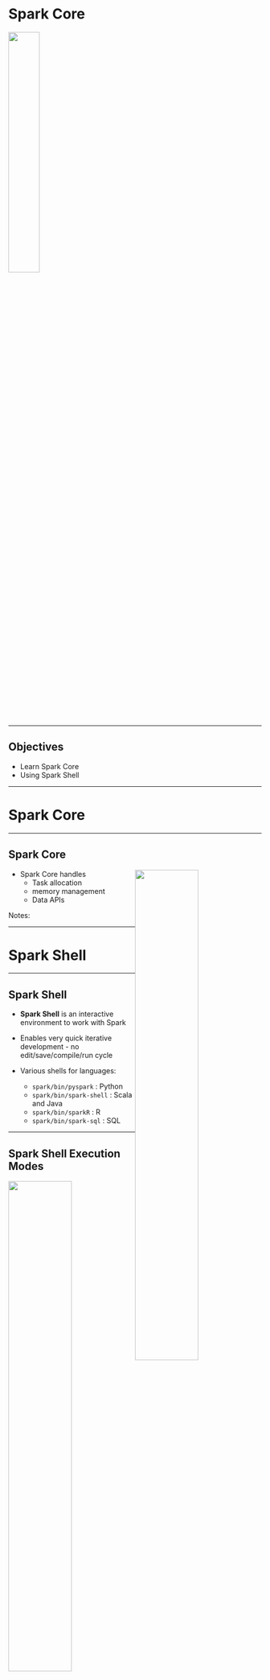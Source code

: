 # Spark Core

<img src="../../assets/images/logos/spark-logo-1.png" style="width:35%;"/> <!-- {"left" : 6.69, "top" : 7.44, "height" : 2.2, "width" : 4.13} -->


---

## Objectives

* Learn Spark Core
* Using Spark Shell

---

# Spark Core

---

## Spark Core

<img src="../../assets/images/spark/spark-components-core.png" style="width:50%;float:right;" /> <!-- {"left" : 8.36, "top" : 2.2, "height" : 3.32, "width" : 8.82} -->


* Spark Core handles 
    - Task allocation
    - memory management
    - Data APIs

Notes:

---

# Spark Shell

---

## Spark Shell

* __Spark Shell__ is an interactive environment to work with Spark

* Enables very quick iterative development - no edit/save/compile/run cycle

* Various shells for languages:
    - `spark/bin/pyspark` : Python
    - `spark/bin/spark-shell` : Scala and Java
    - `spark/bin/sparkR` : R
    - `spark/bin/spark-sql` : SQL

---

## Spark Shell Execution Modes

<img src="../../assets/images/spark/spark-shell-1.png" style="width:50%;float:right;" /> <!-- {"left" : 7.8, "top" : 2.16, "height" : 6.94, "width" : 9.81} -->

* Spark Shell can be run in either local or cluster mode

* __Local__ mode:
    - Every thing runs on a single machine
    - Great for developing and debugging

* __Cluster__ mode:
    - Jobs run on a cluster
    - Production

---

## Running Spark Shell (Scala)

* Start on single thread mode (default)

```bash
$   spark-shell
```
<!-- {"left" : 0.8, "top" : 2.62, "height" : 0.57, "width" : 3.28} -->

* Start with 4 worker threads

```bash
$   spark-shell  --master local[4]
```
<!-- {"left" : 0.8, "top" : 3.84, "height" : 0.57, "width" : 6.44} -->

* Start worker threads for each CPU core

```bash
$   spark-shell  --master local[*]
```
<!-- {"left" : 0.8, "top" : 5.02, "height" : 0.57, "width" : 6.44} -->

* Connect to a Spark cluster

```bash
$   spark-shell --master spark://master_host:7077
```
<!-- {"left" : 0.8, "top" : 6.28, "height" : 0.57, "width" : 8.94} -->

* Connect to a YARN cluster

```bash
$   spark-shell --master yarn
```
<!-- {"left" : 0.8, "top" : 7.54, "height" : 0.57, "width" : 5.61} -->

* See all options

```bash
$   spark-shell --help
```
<!-- {"left" : 0.8, "top" : 8.81, "height" : 0.57, "width" : 4.44} -->

---

## Running PySpark Shell (Python)

* Start on single thread mode (default)

```bash
$   pyspark
```
<!-- {"left" : 0.8, "top" : 2.58, "height" : 0.57, "width" : 2.61} -->

* Start with 4 worker threads

```bash
$   pyspark  --master local[4]
```
<!-- {"left" : 0.8, "top" : 3.82, "height" : 0.57, "width" : 5.78} -->

* Start worker threads for each CPU core

```bash
$   pyspark  --master local[*]
```
<!-- {"left" : 0.8, "top" : 5.06, "height" : 0.57, "width" : 5.78} -->


* Connect to a Spark cluster

```bash
$   pyspark  --master spark://master_host:7077
```
<!-- {"left" : 0.8, "top" : 6.3, "height" : 0.57, "width" : 8.44} -->

* Connect to a YARN cluster

```bash
$   pyspark --master yarn
```
<!-- {"left" : 0.8, "top" : 7.54, "height" : 0.57, "width" : 4.94} -->


* See all options

```bash
$   pyspark --help
```
<!-- {"left" : 0.8, "top" : 8.64, "height" : 0.57, "width" : 3.78} -->

---

## Running Spark Shell

* Spark Shell

```console
$  ./bin/spark-shell 

Spark context Web UI available at http://melbourne.lan:4040
Spark context available as 'sc' (master = local[*], app id = local-1611478668976).
Spark session available as 'spark'.
Welcome to
      ____              __
     / __/__  ___ _____/ /__
    _\ \/ _ \/ _ `/ __/  '_/
   /___/ .__/\_,_/_/ /_/\_\   version 3.0.1
      /_/
         
Using Scala version 2.12.10 (OpenJDK 64-Bit Server VM, Java 11.0.9.1)

scala> 

```
<!-- {"left" : 0.8, "top" : 2.61, "height" : 4.26, "width" : 13.22} -->

<br/>

* Pyspark

```console
Python 3.8.5 (default, Sep  4 2020, 07:30:14) 
[GCC 7.3.0] :: Anaconda, Inc. on linux

Welcome to
      ____              __
     / __/__  ___ _____/ /__
    _\ \/ _ \/ _ `/ __/  '_/
   /__ / .__/\_,_/_/ /_/\_\   version 3.0.1
      /_/

Using Python version 3.8.5 (default, Sep  4 2020 07:30:14)
>>> 

```
<!-- {"left" : 0.8, "top" : 7.58, "height" : 3.1, "width" : 8.56} -->

---

## Spark Shell UI

* When Spark Shell is running, it publishes a dashboard starting on port number 4040

* This UI provides tons of details about:
    - Jobs running in the shell
    - CPU / memory usage
    - Caching details

<img src="../../assets/images/spark/spark-shell-ui-1.png" style="width:80%;" /><!-- {"left" : 4.25, "top" : 5.9, "height" : 5.37, "width" : 9.01} -->


---

## Spark API

* Within Spark shell there are two Spark API points
    - **`SparkContext`** : classic API
    - **`SparkSession`** : newer, recommended API

```console
$ pyspark

Using Python version 3.8.2 (default, Mar 26 2020 15:53:00)

>>> sc
< SparkContext master=local[*] appName=PySparkShell >

>>> spark
< pyspark.sql.session.SparkSession object at 0x7fb751d8a850 >
```
<!-- {"left" : 0.8, "top" : 3.79, "height" : 2.9, "width" : 10.94} -->

```console

$ spark-shell

Using Scala version 2.12.10 (OpenJDK 64-Bit Server VM, Java 11.0.9)

scala> sc
res0: org.apache.spark.SparkContext = org.apache.spark.SparkContext@3aac3f34

scala> spark
res1: org.apache.spark.sql.SparkSession = org.apache.spark.sql.SparkSession@337f76ff

```
<!-- {"left" : 0.8, "top" : 7.01, "height" : 2.9, "width" : 14.78} -->

---

## Loading Data in Spark  (Scala)

```scala
scala> val myfile= spark.read.text("README.md") 
myfile: org.apache.spark.sql.DataFrame = [value: string]

scala> myfile.count
res0: Long = 108

scala> myfile.show
+--------------------+
|               value|
+--------------------+
|      # Apache Spark|
|Spark is a unifie...|
|guide, on the [pr...|
...
+--------------------+
only showing top 20 rows


scala> val spark_lines = myfile.filter ($"value".contains("Spark"))
spark_lines: org.apache.spark.sql.Dataset[org.apache.spark.sql.Row] = [value: string]

scala> spark_lines.count
res2: Long = 19

scala> spark_lines.show
+--------------------+
|               value|
+--------------------+
|      # Apache Spark|
|Spark is a unifie...|
|Please review the...|
...
+--------------------+

```
<!-- {"left" : 0.8, "top" : 2.3, "height" : 9.12, "width" : 13.77} -->

---

## Loading Data in PySpark (Python)

```python
>>> myfile= spark.read.text("README.md") 

>>> myfile.show()
+--------------------+
|               value|
+--------------------+
|      # Apache Spark|
|                    |
|Spark is a unifie...|
|high-level APIs i...|
...
|guide, on the [pr...|
+--------------------+

>>> myfile.count()
108

>>> spark_lines = myfile.filter(myfile.value.contains("Spark"))

>>> spark_lines.count()
19

>>> spark_lines.show()
+--------------------+
|               value|
+--------------------+
|      # Apache Spark|
|Spark is a unifie...|
...
+--------------------+

```
<!-- {"left" : 0.8, "top" : 2.3, "height" : 9.38, "width" : 11.72} -->

---

## Spark Shell UI

* Here is how the Spark Shell UI, note the jobs running

<img src="../../assets/images/spark/spark-shell-ui-2.png" style="width:60%;" /><!-- {"left" : 3.56, "top" : 2.95, "height" : 7.81, "width" : 10.38} -->


---

## Spark Read Functions

* Spark supports wide variety of data formats


| Function           | Description      |
|--------------------|------------------|
| spark.read.text    | Plain text files |
| spark.read.csv     | CSV files        |
| spark.read.json    | JSON files       |
| spark.read.parquet | Parquet files    |

<!-- {"left" : 1.86, "top" : 3.57, "height" : 2.5, "width" : 13.77} -->

---

## Lab: Spark Shell

<img src="../../assets/images/icons/individual-labs.png" style="width:25%;float:right;"/> <!-- {"left" : 12.38, "top" : 1.5, "height" : 6.09, "width" : 4.57} -->


* **Overview:**
   - Get used to Spark Shell

* **Approximate run time:**
   - 20-30 mins

* **Instructions:**
   - **SHELL-1:** Use Spark Shell

Notes:

---

# Core Data Model

---

## Spark Data Model Evolution

* Spark data models have evolved over the years

<img src="../../assets/images/spark/spark-data-model-1.png" style="width:70%;" /> <!-- {"left" : 3.1, "top" : 3.41, "height" : 6.9, "width" : 11.3} -->
---

## Spark Data Models Comparison

|                     | RDD                                             | Dataframe                                                   | Dataset                               |
|---------------------|-------------------------------------------------|-------------------------------------------------------------|---------------------------------------|
| Since               | Since v1                                        | Since Spark 1.3                                             | Since Spark v2                        |
| Data Representation | Distributed data                                | Represents a table in a database or a Dataframe in Pandas/R | Distributed data                      |
| Typing              | Typed                                           | Generic                                                     | Strong typing                         |
| Suited for          | Unstructured data                               | Structured Data                                             | Semi-structured and structured data.  |
| Optimizations       | Minimal.  User is responsible for optimizations | Offers exceptional optimization                             | Offers exceptional optimization       |
| Languages           | Java, Scala, Python                             | Java, Scala, Python                                         | Java, Scala, Python (partial support) |

<!-- {"left" : 0, "top" : 1.6, "height" : 6.03, "width" : 17.5} -->

<br/>
<br/>

* References: 
    - [A Tale of Three Apache Spark APIs: RDDs vs DataFrames and Datasets](https://databricks.com/blog/2016/07/14/a-tale-of-three-apache-spark-apis-rdds-dataframes-and-datasets.html)
    - [Converting Spark RDD to DataFrame and Dataset](https://indatalabs.com/blog/convert-spark-rdd-to-dataframe-dataset)

---

## RDD (Resilient Distributed Datasets)

* RDDs are the original (classic) API

* Low level API

* Even though it is still supported, they not the preferred API post Spark 2+

* Dataframes/Datasets APIs are the recommended ones

```python
lines = sc.textFile("data.txt")
lines.collect()
```
<!-- {"left" : 0.8, "top" : 4.78, "height" : 1.22, "width" : 8.45} -->

---

## Dataframes

<img src="../../assets/images/spark/spark-dataframe-architecture.png" style="width:40%;float:right;" /><!-- {"left" : 9.32, "top" : 1.89, "height" : 4.74, "width" : 7.79} -->

* Dataframes are created for providing easy to use APIs for structured data

* Dataframes work very similar to Pandas and R Dataframes
    - But Spark dataframes are distributed (can be very large!)
    - Spark DF does not need to fit in one machine's memory like Pandas DF

* Dataframes are **'untyped'** or **'generic'**

* Dataframes are highly efficient

* **Catalyst Optimizer** does very good job of optimizing of user code/queries

```python
data = spark.read.csv("orders.csv")
data.show()
```
<!-- {"left" : 0.8, "top" : 10.9, "height" : 0.86, "width" : 6.6} -->


---

## Dataset

<img src="../../assets/images/spark/dataset-1.png" style="width:38%;float:right;" /><!-- {"left" : 9.65, "top" : 1.89, "height" : 4.36, "width" : 7.62} -->


* Datasets were introduced in Spark 2

* They provide a unified APIs

* Datasets can support strongly typed  data (Customer type, Order type ..etc)
    - Strong typing is only available on Java and Scala
    - Only partial support in Python, as Python is not a strongly typed language

* Datasets are highly efficient

* Here we see how Datasets are very memory efficient compared to RDDs


---

## Spark Datamodel Features

<img src="../../assets/images/spark/dataframe-2-distributed.png" style="width:40%;float:right;" /><!-- {"left" : 10.31, "top" : 1.4, "height" : 4.99, "width" : 7.06} -->

* Spark data is **distributed** - they can be spread across the cluster
    - They don't have to fit on a single machine memory

<img src="../../assets/images/deep-learning/cluster-distributed-processing-1.png" style="width:40%;float:right;clear:both;" /><!-- {"left" : 0.58, "top" : 1.83, "height" : 5.41, "width" : 9.08} -->

* Once data is read, it is **immutable**, it can not be changed
    - This may seem like a limitation, but it really helps with parallel operations by avoiding race conditions

* Data can be processed in parallel operations

* There are two kinds of operations:
    - __Transformation:__  Changing one dataset into another
    - __Action:__  gathering results

---

## Spark Data Lifecycle

<img src="../../assets/images/spark/data-lifecycle-1.png" style="width:27%;float:right;clear:both;" /> <!-- {"left" : 10.3, "top" : 1.94, "height" : 9.82, "width" : 6.94} -->

* We are loading a file: `data1`

* Then a filter is applied to `data1`

* Since Spark data can not be modified in place, this filter operation creates another dataset `data2`

* Another filter is applied to `data2` resulting in another dataset `data3`

* The copying is done very effectively - Spark only creates copies of modified data;  Non-modified data is referenced by pointers

---

## Lazy Transformations

<img src="../../assets/images/spark/data-lifecycle-2.png" style="width:40%;float:right;clear:both;" /> <!-- {"left" : 9.84, "top" : 1.49, "height" : 10.72, "width" : 7.58} -->

* Spark **lazily** evaluates transformations

* Here all operations `read` and `filter` are lazy operations - they are not executed right away

* Spark  will defer these transformations

* When an **`action`** is encountered, Spark will execute **all pending transformations**

* This is done so Spark can effectively execute a batch of transformations
    - Spark may do optimizations by combining operations 

---

## Distributed Data and Partitions

<img src="../../assets/images/spark/distributed_file_blocks.png" style="width:40%;float:right;clear:both;" /><!-- {"left" : 7.86, "top" : 2.04, "height" : 8.48, "width" : 9.22} -->

* Distributed file systems will be store data on multiple nodes

* Here we see a 1G file being split into many chunks/partitions/blocks
    - Here partition size is 64M (configurable)
    - **Question for class** : What is default block size in HDFS?

* And the partitions are distributed across many nodes

---

## Distributed Processing

* When Spark is processing data, it will examine the file partitions

* And will spin up one task per partition

* So partitions can be processed in parallel!

<img src="../../assets/images/spark/distributed_processing.png" style="width:50%;" /><!-- {"left" : 3.98, "top" : 4.25, "height" : 7.23, "width" : 9.54} -->

---

## Spark and HDFS

* When Spark is processing data in HDFS, it will use 'location hints' provided by HDFS

* And then Spark will place tasks on nodes, where data is available

* Spark strives to process local data as much as possible
    - This is called **data local processing**

* Processing local data can yield very high IO throughput
    - This is a key factor in Hadoop + Spark working well together

<img src="../../assets/images/spark/spark_and_hdfs.png" style="width:50%;" /><!-- {"left" : 3.12, "top" : 6.53, "height" : 4.65, "width" : 11.25} -->
---

## Transformation and Partitions

* Since data is split into partitions, Spark operations happen at partition level

* Here the filter operations are applied per partition level
    - And they are execute in parallel

<img src="../../assets/images/spark/data-partitions-1.png" style="width:80%;" /><!-- {"left" : 1.18, "top" : 4.7, "height" : 6.5, "width" : 15.15} -->


---

## An Example

* Let's run through an example

* We have a log file that is split into 3 partitions

<img src="../../assets/images/spark/partition-1.png" style="width:80%;" /><!-- {"left" : 1.32, "top" : 4.05, "height" : 4.03, "width" : 14.86} -->

---

## An Example

<img src="../../assets/images/spark/partition-2.png" style="width:80%;" /><!-- {"left" : 2.48, "top" : 2.73, "height" : 8.24, "width" : 12.53} -->


---

## An Example

<img src="../../assets/images/spark/partition-3.png" style="width:80%;" /><!-- {"left" : 2.47, "top" : 2.71, "height" : 8.29, "width" : 12.57} -->

---

## An Example

<img src="../../assets/images/spark/partition-4.png" style="width:80%;" /><!-- {"left" : 1.89, "top" : 2.59, "height" : 8.52, "width" : 13.73} -->


---

## Rebalancing Partitions

* During a multi-step workflow, partitions might get uneven

* We can use the following methods to rebalance partitions:
    - **`repartition:`** can increase/decrease partition count
    - **`coalesce:`** only decreases partitions, and more efficient

* Rebalancing partitions, will involve streaming data between nodes. This is called **shuffling**
    - Shuffling data can be expensive, at large scale

---

## Fault Tolerance

<img src="../../assets/images/spark/fault-tolerance-1.png" style="width:60%;float:right;" /><!-- {"left" : 11.48, "top" : 1.94, "height" : 2.36, "width" : 5.84} -->


* Failures do happen (when, not if) in distributed computing
    - Machines can crash, processes can crash (running out of memory ..etc)
    - **Question for the class:** What other failure scenarios can you think of?
* Spark can **automatically recover** from run time errors!
    - No intervention required from devs or admins
* Spark tracks transformation **lineage**
* So if a partition is missing,  it can be re-calculated from its parents
* Here if partition 4' is missing (due to a crash) it can be recomputed from 4
    - Spark can re-read partition 4 from storage (HDFS or Cloud storage) and recompute 4'

---

## Fault Tolerance

* Narrow dependency examples: filter, distinct

* Wide dependency examples: join, merge, sort

* __Narrow dependency__ lineages are quicker to recover than __wide dependencies__

* **Question for the class:**
    - Why are narrow dependencies easier to recover in failure?

<img src="../../assets/images/spark/narrow-dependency-1.png" style="width:33%;float:left;" /><!-- {"left" : 0.58, "top" : 1.83, "height" : 5.41, "width" : 9.08} -->
<img src="../../assets/images/spark/wide-dependency-1.png" style="width:22%;float:right;" /><!-- {"left" : 0.58, "top" : 1.83, "height" : 5.41, "width" : 9.08} -->

Notes:

Narrow dependencies are easier to recover, because the amount of data to re-read is smaller

---

## Fault Tolerance

* Spark can recover from run-time failures
    - Nodes crashing
    - Tasks crashing

* How ever it can not recover from 'user code' errors :-)

* __Question for class__: how can the following code fail?

```python
average = total / count
```
<!-- {"left" : 0.8, "top" : 5.21, "height" : 0.57, "width" : 4.61} -->

```scala
val name_lower = name.toLower()
```
<!-- {"left" : 0.8, "top" : 6.14, "height" : 0.57, "width" : 5.94} -->

---

## Anatomy of a Spark Job


```scala
val logs = sc.textFile("server.log")
val errors = logs.filter(_.contains("Error"))
val mysqlError = errors.filter(_.contains("mysql"))
val sparkError = errors.filter(_.contains("spark"))
```
<!-- {"left" : 0.8, "top" : 3.03, "height" : 1.81, "width" : 11.61} -->

<img src="../../assets/images/spark/DAG-1.png" style="width:50%;float:right;" /><!-- {"left" : 9.04, "top" : 2.6, "height" : 6.93, "width" : 9.8} -->

<br/>

* Spark executes the workflow as a DAG (Direct Acyclic Graph)
    - Directed (data flows in a certain direction
    - Acyclic (no cycles/loops)

* You can see DAGs from Spark UI

---

## Anatomy of a Spark Job

* Application can have many **actions** (`count` , `save` ..etc)

* Each action is a **job**

* A Job may be executed in one or many **stages** (depending on the complexity)

* A Stage may have one or more **tasks**

<img src="../../assets/images/spark/spark-job-anatomy.png" style="width:45%;" /><!-- {"left" : 0.58, "top" : 1.83, "height" : 5.41, "width" : 9.08} -->

---

## Anatomy of a Spark Job - Stage

* Stage is collection of tasks that can be executed in **ONE Executor without talking to another Executor**

* If network communication is required then another stage begins
    - E.g. shuffle operation

* Operations that cause a shuffle operation: Sort,  groupByKey,  Join

* Stages for a Job are usually executed in sequence
    - One Stage's output is fed as input another Stage

---

## Shuffles

* In the diagram below, key-value pairs are scattered across the nodes

* If we want to group the data by keys (A, B),  we need to exchange/stream data across nodes over the network
    - This is called **shuffle**

* Shuffles tend to be slower operations than reading local data

* Some operations needing shuffle : join, sort, group by

<img src="../../assets/images/spark/shuffle-1.png" style="width:65%;" /><!-- {"left" : 2.68, "top" : 6.32, "height" : 4.85, "width" : 12.15} -->


---

## Spark Sample Program (Python)

```python
# read data
f = spark.read.text("twinkle.txt")
print(f.count())
# 5

f.show(truncate=False)
# +---------------------------+
# |value                      |
# +---------------------------+
# |twinkle twinkle little star|
# |how I wonder what you are  |
# |up above the world so high |
# |like a diamond in the sky  |
# |twinkle twinkle little star|
# +---------------------------+

## Run a filter
filtered = f.filter(f.value.contains("twinkle"))
filtered = f.filter(f["value"].contains("twinkle"))

print(filtered.count())
# 2

filtered.show(truncate=False)

# +---------------------------+
# |value                      |
# +---------------------------+
# |twinkle twinkle little star|
# |twinkle twinkle little star|
# +---------------------------+

```
<!-- {"left" : 0.8, "top" : 2.19, "height" : 9.32, "width" : 9.28} -->


---

## Spark Sample Program (Scala)

```scala
// read data
val f = spark.read.text("twinkle.txt")
f.count()
// 5

f.show(truncate=false)

// +---------------------------+
// |value                      |
// +---------------------------+
// |twinkle twinkle little star|
// |how I wonder what you are  |
// |up above the world so high |
// |like a diamond in the sky  |
// |twinkle twinkle little star|
// +---------------------------+

//// Run a filter
val filtered = f.filter ($"value".contains("twinkle"))

filtered.count()
// 2

filtered.show(truncate=false)

// +---------------------------+
// |value                      |
// +---------------------------+
// |twinkle twinkle little star|
// |twinkle twinkle little star|
// +---------------------------+

```
<!-- {"left" : 0.8, "top" : 2.19, "height" : 9.32, "width" : 9.78} -->

---

## Lab: Spark Data Loading / Spark UI

<img src="../../assets/images/icons/individual-labs.png" style="width:25%;float:right;"/><!-- {"left" : 12.64, "top" : 1.89, "height" : 5.64, "width" : 4.23} -->


* **Overview:**
   - Loading  datasets in Spark and getting familiar with Spark UI

* **Approximate run time:**
   - 15-20 mins

* **Instructions:**
   - Lab 3.2

Notes:

---

# Caching

---

## Caching

* In real world scenarios, we load the data from disks

* If we try to load the same data again, caching from OS will speed things up a bit
    - Imagine loading the same word document  again; It will be faster second time around

* How ever a generic caching from OS, may not understand usage patterns of our data

* Spark can cache data natively - for more efficient operations

---

## Spark Caching

* Spark can cache data in
    - Memory
    - Disk
    - Across nodes
    - or various combinations

<img src="../../assets/images/spark/data-flow-1.png" style="width:50%;float:right;" /><!-- {"left" : 9.89, "top" : 2.21, "height" : 6.12, "width" : 8.65} -->

* Why cache data on disk?
    - Some times we don't want to repeat expensive operations like join, multiple times
    - Do it once and cache the results (e.g. `data3`)

* Why cache on more than one node?
    - Prevent data loss, in case a node goes down

---

## Spark Caching in Memory

<img src="../../assets/images/spark/caching-1.png" style="width:40%;float:right;" /><!-- {"left" : 11.66, "top" : 1.54, "height" : 4.12, "width" : 5.84} -->

* Earlier Spark versions (pre v2), Spark cached data in Java Heap memory

* While this was fast (because code and data are within the same memory space), it wasn't scalable

* When caching in JVMs we have to contend with **garbage collector**
    - JVM garbage collectors are not good at dealing with large memory amounts (100 of Gigs)
    - These days memory is cheap, Spark servers can have lot of memory (256 G,  512 G and more)
    - New generation garbage collectors like G1 are more effective, but still don't scale to 100s of Gigs of memory pools

* JVM memory issue has been a limiting factor for Big Data applications written in Java (Hadoop, Cassandra, Spark)

---

## Off Heap Caching

* To overcome large memory issues in JVM, a new technique is developed to allocate memory outside JVM
    - This is **off heap caching**

* This method by passes JVM and allocates memory directly on Linux
    - This eliminates garbage collector contention issues

* Starting with Spark v2, the Tungsten engine, uses this memory allocation scheme by default

<img src="../../assets/images/spark/caching-2.png" style="width:50%;" /><!-- {"left" : 4.55, "top" : 6.55, "height" : 4.52, "width" : 8.41} -->


---

## Caching in Memory

* Data can be cached in memory raw (un-compressed) or compressed

* Text data (CSV, JSON) compresses pretty well
    - 5 - 10x compression possible
    - So 10G data, can be cached in 1G memory space (10x compression)

* Binary data (parquet data, photos ..etc) don't compress well - they are already in compressed format
    - So caching these data types will take just as much space in memory
    - Don't recommend compressing them again for caching (CPU cycles wasted, but don't result in any meaningful compression)

```scala

// cache raw data in memory, without compression
data.cache()
data.persist(StorageLevel.MEMORY_ONLY)

// cache compressed data
data.persist(StorageLevel.MEMORY_ONLY_SER)

```
<!-- {"left" : 0.8, "top" : 7.32, "height" : 2.42, "width" : 10.48} -->



---

## Caching in Disk

* If data is large, we may not have enough memory to cache it

* So disk cache may be an option, to cache results of expensive operations (join, sort)

* We can also cache **both in memory and disk**
    - If not enough memory is available, Spark will evict previously cached data to make room for new data
    - This will result in **data thrashing or swapping**, resulting in very bad performance
    - So save both in memory and disk.  Even data is evicted from memory cache, it can be found in disk cache

```scala
// disk only
data.persisit(StorageLevel.DISK_ONLY)

// memory and disk - no compression
data.persisit(StorageLevel.MEMORY_AND_DISK)

// memory and disk - compressed
data.persisit(StorageLevel.MEMORY_AND_DISK_SER)
```
<!-- {"left" : 0.8, "top" : 7.13, "height" : 3.21, "width" : 10.62} -->

---

## Caching on Two Nodes

* Data can be cached in two nodes

* Protects against data loss if a node goes down

```scala

// cache in memory
data.persist (StorageLevel.MEMORY_ONLY_2)

// disk only
data.persist (StorageLevel.DISK_ONLY_2)

// memory and disk
data.persist (StorageLevel.MEMORY_AND_DISK_2)

```
<!-- {"left" : 0.8, "top" : 3.6, "height" : 2.92, "width" : 9.26} -->

---

## Spark Caching Performance RDD vs Dataset

<img src="../../assets/images/spark/caching-3.png" style="width:30%;float:right;" /><!-- {"left" : 11.64, "top" : 1.89, "height" : 7.16, "width" : 5.6} -->


* Here we see caching stats from Spark v1 and Spark v2 (using Tungsten engine)

* Original datafile is 100M of CSV data
    - RDD takes 334 M memory (3.3 x overhead)
    - Dataset only taks 6.1 M (highly compressed, text data compresses well)

* Tungsten provides highly effective caching:
    - Compresses data smartly (e.g text data is compressed, not binary data)
    - Uses **off heap caching** to allocate memory outside JVM

---

## In Memory File Systems

* **Memory is the new disk**

* Memory prices have been falling
    - Year 2000 = $1000/GB
    - Year 2016 = $3/GB

* Typical Hadoop/Spark node has 100–300 G memory
    - 10 node cluster @ 256 GB each = 2 TB of distributed memory!

* In-memory processing is very attractive for iterative workloads like machine learning
    - Baidu uses 100 node spark cluster with 2 PB of memory

<img src="../../assets/images/spark/caching-5.png" style="width:50%;" /> <!-- {"left" : 2.52, "top" : 7.65, "height" : 3.26, "width" : 12.47} -->
---

## In Memory File Systems

* We are seeing in memory file systems coming mainstream
    - Tachyon (Alluxio)
    - Ignite from Gridgain

* These in-memory file systems act as a giant, distributed cache between Spark and file systems (HDFS or Cloud file systems)

<img src="../../assets/images/spark/tachyon-1.png" style="width:43%;"/><!-- {"left" : 11.25, "top" : 2.03, "height" : 4.82, "width" : 6.02} -->


---

## Lab: Spark Caching

<img src="../../assets/images/icons/individual-labs.png" style="width:25%;float:right;"/><!-- {"left" : 12.21, "top" : 1.62, "height" : 6.61, "width" : 4.96} -->


* **Overview:**
   - Understand Spark caching

* **Approximate run time:**
   - 20-30 mins

* **Instructions:**
   - 3.3

Notes:

---

## Review and Q&A

<img src="../../assets/images/icons/q-and-a-1.png" style="width:20%;float:right;" /><!-- {"left" : 13.31, "top" : 1.89, "height" : 2.68, "width" : 3.63} -->

* Let's go over what we have covered so far

* Any questions?

<img src="../../assets/images/icons/quiz-icon.png" style="width:40%;" /><!-- {"left" : 4.77, "top" : 5.84, "height" : 5.3, "width" : 7.95} -->











